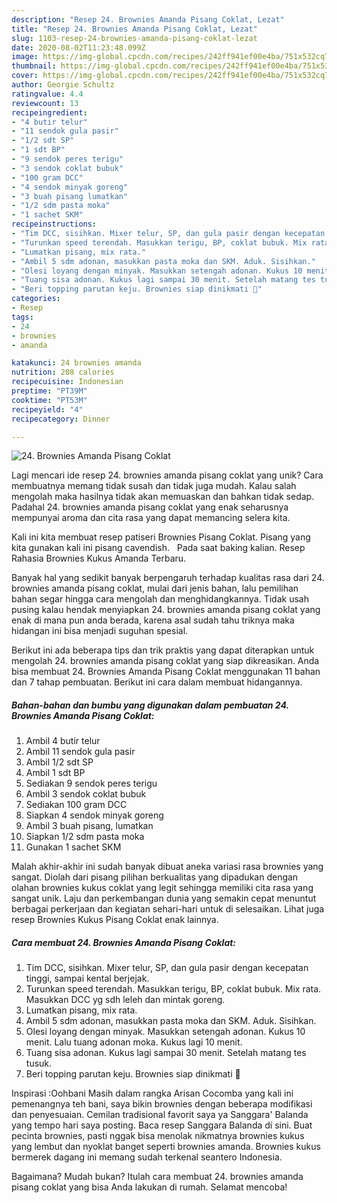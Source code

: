 ```yaml
---
description: "Resep 24. Brownies Amanda Pisang Coklat, Lezat"
title: "Resep 24. Brownies Amanda Pisang Coklat, Lezat"
slug: 1103-resep-24-brownies-amanda-pisang-coklat-lezat
date: 2020-08-02T11:23:48.099Z
image: https://img-global.cpcdn.com/recipes/242ff941ef00e4ba/751x532cq70/24-brownies-amanda-pisang-coklat-foto-resep-utama.jpg
thumbnail: https://img-global.cpcdn.com/recipes/242ff941ef00e4ba/751x532cq70/24-brownies-amanda-pisang-coklat-foto-resep-utama.jpg
cover: https://img-global.cpcdn.com/recipes/242ff941ef00e4ba/751x532cq70/24-brownies-amanda-pisang-coklat-foto-resep-utama.jpg
author: Georgie Schultz
ratingvalue: 4.4
reviewcount: 13
recipeingredient:
- "4 butir telur"
- "11 sendok gula pasir"
- "1/2 sdt SP"
- "1 sdt BP"
- "9 sendok peres terigu"
- "3 sendok coklat bubuk"
- "100 gram DCC"
- "4 sendok minyak goreng"
- "3 buah pisang lumatkan"
- "1/2 sdm pasta moka"
- "1 sachet SKM"
recipeinstructions:
- "Tim DCC, sisihkan. Mixer telur, SP, dan gula pasir dengan kecepatan tinggi, sampai kental berjejak."
- "Turunkan speed terendah. Masukkan terigu, BP, coklat bubuk. Mix rata. Masukkan DCC yg sdh leleh dan mintak goreng."
- "Lumatkan pisang, mix rata."
- "Ambil 5 sdm adonan, masukkan pasta moka dan SKM. Aduk. Sisihkan."
- "Olesi loyang dengan minyak. Masukkan setengah adonan. Kukus 10 menit. Lalu tuang adonan moka. Kukus lagi 10 menit."
- "Tuang sisa adonan. Kukus lagi sampai 30 menit. Setelah matang tes tusuk."
- "Beri topping parutan keju. Brownies siap dinikmati 🥰"
categories:
- Resep
tags:
- 24
- brownies
- amanda

katakunci: 24 brownies amanda 
nutrition: 208 calories
recipecuisine: Indonesian
preptime: "PT39M"
cooktime: "PT53M"
recipeyield: "4"
recipecategory: Dinner

---
```



![24. Brownies Amanda Pisang Coklat](https://img-global.cpcdn.com/recipes/242ff941ef00e4ba/751x532cq70/24-brownies-amanda-pisang-coklat-foto-resep-utama.jpg)

Lagi mencari ide resep 24. brownies amanda pisang coklat yang unik? Cara membuatnya memang tidak susah dan tidak juga mudah. Kalau salah mengolah maka hasilnya tidak akan memuaskan dan bahkan tidak sedap. Padahal 24. brownies amanda pisang coklat yang enak seharusnya mempunyai aroma dan cita rasa yang dapat memancing selera kita.

Kali ini kita membuat resep patiseri Brownies Pisang Coklat. Pisang yang kita gunakan kali ini pisang cavendish. ⁣ ⁣ Pada saat baking kalian. Resep Rahasia Brownies Kukus Amanda Terbaru.

Banyak hal yang sedikit banyak berpengaruh terhadap kualitas rasa dari 24. brownies amanda pisang coklat, mulai dari jenis bahan, lalu pemilihan bahan segar hingga cara mengolah dan menghidangkannya. Tidak usah pusing kalau hendak menyiapkan 24. brownies amanda pisang coklat yang enak di mana pun anda berada, karena asal sudah tahu triknya maka hidangan ini bisa menjadi suguhan spesial.


Berikut ini ada beberapa tips dan trik praktis yang dapat diterapkan untuk mengolah 24. brownies amanda pisang coklat yang siap dikreasikan. Anda bisa membuat 24. Brownies Amanda Pisang Coklat menggunakan 11 bahan dan 7 tahap pembuatan. Berikut ini cara dalam membuat hidangannya.

<!--inarticleads1-->

##### Bahan-bahan dan bumbu yang digunakan dalam pembuatan 24. Brownies Amanda Pisang Coklat:

1. Ambil 4 butir telur
1. Ambil 11 sendok gula pasir
1. Ambil 1/2 sdt SP
1. Ambil 1 sdt BP
1. Sediakan 9 sendok peres terigu
1. Ambil 3 sendok coklat bubuk
1. Sediakan 100 gram DCC
1. Siapkan 4 sendok minyak goreng
1. Ambil 3 buah pisang, lumatkan
1. Siapkan 1/2 sdm pasta moka
1. Gunakan 1 sachet SKM


Malah akhir-akhir ini sudah banyak dibuat aneka variasi rasa brownies yang sangat. Diolah dari pisang pilihan berkualitas yang dipadukan dengan olahan brownies kukus coklat yang legit sehingga memiliki cita rasa yang sangat unik. Laju dan perkembangan dunia yang semakin cepat menuntut berbagai perkerjaan dan kegiatan sehari-hari untuk di selesaikan. Lihat juga resep Brownies Kukus Pisang Coklat enak lainnya. 

<!--inarticleads2-->

##### Cara membuat 24. Brownies Amanda Pisang Coklat:

1. Tim DCC, sisihkan. Mixer telur, SP, dan gula pasir dengan kecepatan tinggi, sampai kental berjejak.
1. Turunkan speed terendah. Masukkan terigu, BP, coklat bubuk. Mix rata. Masukkan DCC yg sdh leleh dan mintak goreng.
1. Lumatkan pisang, mix rata.
1. Ambil 5 sdm adonan, masukkan pasta moka dan SKM. Aduk. Sisihkan.
1. Olesi loyang dengan minyak. Masukkan setengah adonan. Kukus 10 menit. Lalu tuang adonan moka. Kukus lagi 10 menit.
1. Tuang sisa adonan. Kukus lagi sampai 30 menit. Setelah matang tes tusuk.
1. Beri topping parutan keju. Brownies siap dinikmati 🥰


Inspirasi :Oohbani Masih dalam rangka Arisan Cocomba yang kali ini pemenangnya teh bani, saya bikin brownies dengan beberapa modifikasi dan penyesuaian. Cemilan tradisional favorit saya ya Sanggara&#39; Balanda yang tempo hari saya posting. Baca resep Sanggara Balanda di sini. Buat pecinta brownies, pasti nggak bisa menolak nikmatnya brownies kukus yang lembut dan nyoklat banget seperti brownies amanda. Brownies kukus bermerek dagang ini memang sudah terkenal seantero Indonesia. 

Bagaimana? Mudah bukan? Itulah cara membuat 24. brownies amanda pisang coklat yang bisa Anda lakukan di rumah. Selamat mencoba!
